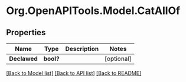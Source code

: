 
# Org.OpenAPITools.Model.CatAllOf

## Properties

Name | Type | Description | Notes
------------ | ------------- | ------------- | -------------
**Declawed** | **bool?** |  | [optional] 

[[Back to Model list]](../README.md#documentation-for-models)
[[Back to API list]](../README.md#documentation-for-api-endpoints)
[[Back to README]](../README.md)

